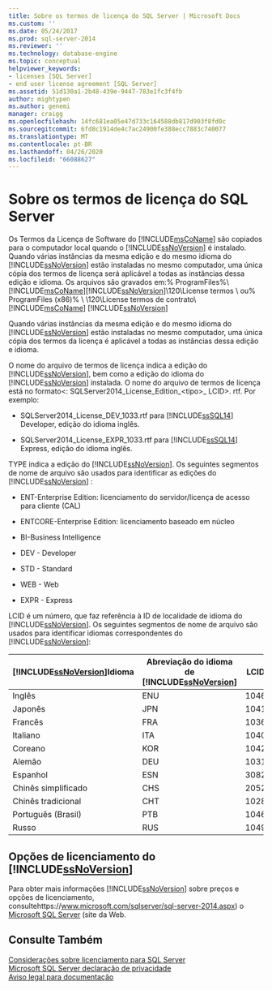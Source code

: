 ```yaml
---
title: Sobre os termos de licença do SQL Server | Microsoft Docs
ms.custom: ''
ms.date: 05/24/2017
ms.prod: sql-server-2014
ms.reviewer: ''
ms.technology: database-engine
ms.topic: conceptual
helpviewer_keywords:
- licenses [SQL Server]
- end user license agreement [SQL Server]
ms.assetid: 51d130a1-2b48-439e-9447-783e1fc3f4fb
author: mightypen
ms.author: genemi
manager: craigg
ms.openlocfilehash: 14fc681ea05e47d733c164588db817d903f8fd0c
ms.sourcegitcommit: 6fd8c1914de4c7ac24900fe388ecc7883c740077
ms.translationtype: MT
ms.contentlocale: pt-BR
ms.lasthandoff: 04/26/2020
ms.locfileid: "66088627"
---
```

# <a name="about-the-sql-server-license-terms"></a>Sobre os termos de licença do SQL Server
  Os Termos da Licença de Software do [!INCLUDE[msCoName](../includes/msconame-md.md)] são copiados para o computador local quando o [!INCLUDE[ssNoVersion](../includes/ssnoversion-md.md)] é instalado. Quando várias instâncias da mesma edição e do mesmo idioma do [!INCLUDE[ssNoVersion](../includes/ssnoversion-md.md)] estão instaladas no mesmo computador, uma única cópia dos termos de licença será aplicável a todas as instâncias dessa edição e idioma. Os arquivos são gravados em:% ProgramFiles%\\[!INCLUDE[msCoName](../includes/msconame-md.md)][!INCLUDE[ssNoVersion](../includes/ssnoversion-md.md)]\120\License termos \ ou% ProgramFiles (x86)% \ \120\License termos de contrato\\ [!INCLUDE[msCoName](../includes/msconame-md.md)] [!INCLUDE[ssNoVersion](../includes/ssnoversion-md.md)]  
  
 Quando várias instâncias da mesma edição e do mesmo idioma do [!INCLUDE[ssNoVersion](../includes/ssnoversion-md.md)] estão instaladas no mesmo computador, uma única cópia dos termos da licença é aplicável a todas as instâncias dessa edição e idioma.  
  
 O nome do arquivo de termos de licença indica a edição do [!INCLUDE[ssNoVersion](../includes/ssnoversion-md.md)], bem como a edição do idioma do [!INCLUDE[ssNoVersion](../includes/ssnoversion-md.md)] instalada. O nome do arquivo de termos de licença está no formato\<: SQLServer2014_License_Edition_\<tipo>_ LCID>. rtf. Por exemplo:  
  
-   SQLServer2014_License_DEV_1033.rtf para [!INCLUDE[ssSQL14](../includes/sssql14-md.md)] Developer, edição do idioma inglês.  
  
-   SQLServer2014_License_EXPR_1033.rtf para [!INCLUDE[ssSQL14](../includes/sssql14-md.md)] Express, edição do idioma inglês.  
  
 TYPE indica a edição do [!INCLUDE[ssNoVersion](../includes/ssnoversion-md.md)]. Os seguintes segmentos de nome de arquivo são usados para identificar as edições do [!INCLUDE[ssNoVersion](../includes/ssnoversion-md.md)] :  
  
-   ENT-Enterprise Edition: licenciamento do servidor/licença de acesso para cliente (CAL)  
  
-   ENTCORE-Enterprise Edition: licenciamento baseado em núcleo  
  
-   BI-Business Intelligence  
  
-   DEV - Developer  
  
-   STD - Standard  
  
-   WEB - Web  
  
-   EXPR - Express  
  
 LCID é um número, que faz referência à ID de localidade de idioma do [!INCLUDE[ssNoVersion](../includes/ssnoversion-md.md)].  Os seguintes segmentos de nome de arquivo são usados para identificar idiomas correspondentes do [!INCLUDE[ssNoVersion](../includes/ssnoversion-md.md)]:  
  
|[!INCLUDE[ssNoVersion](../includes/ssnoversion-md.md)]Idioma|Abreviação do idioma de [!INCLUDE[ssNoVersion](../includes/ssnoversion-md.md)]|LCID|  
|----------------------------------------|---------------------------------------------------------|----------|  
|Inglês|ENU|1046|  
|Japonês|JPN|1041|  
|Francês|FRA|1036|  
|Italiano|ITA|1040|  
|Coreano|KOR|1042|  
|Alemão|DEU|1031|  
|Espanhol|ESN|3082|  
|Chinês simplificado|CHS|2052|  
|Chinês tradicional|CHT|1028|  
|Português (Brasil)|PTB|1046|  
|Russo|RUS|1049|  
  
## <a name="ssnoversion-licensing-options"></a>Opções de licenciamento do [!INCLUDE[ssNoVersion](../includes/ssnoversion-md.md)]  
 Para obter mais informações [!INCLUDE[ssNoVersion](../includes/ssnoversion-md.md)] sobre preços e opções de licenciamento, consultehttps://www.microsoft.com/sqlserver/sql-server-2014.aspx) o [Microsoft SQL Server](https://www.microsoft.com/sqlserver/sql-server-2014.aspx) (site da Web.  
  
## <a name="see-also"></a>Consulte Também  
 [Considerações sobre licenciamento para SQL Server](../../2014/sql-server/install/licensing-considerations-for-sql-server.md)   
 [Microsoft SQL Server declaração de privacidade](../../2014/getting-started/microsoft-sql-server-privacy-statement.md)   
 [Aviso legal para documentação](../../2014/getting-started/legal-notice-for-documentation.md)  
  
  
